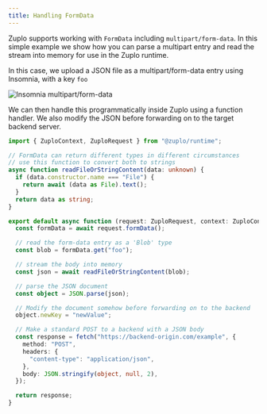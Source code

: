 ```yaml
---
title: Handling FormData
---
```


Zuplo supports working with `FormData` including `multipart/form-data`. In this simple example we show how you can parse a multipart entry and read the stream into memory for use in the Zuplo runtime.

In this case, we upload a JSON file as a multipart/form-data entry using Insomnia, with a key `foo`

![Insomnia multipart/form-data](https://cdn.zuplo.com/assets/2d372851-af24-429b-8eeb-cb880589f30d.png)

We can then handle this programmatically inside Zuplo using a function handler. We also modify the JSON before forwarding on to the target backend server.

```ts
import { ZuploContext, ZuploRequest } from "@zuplo/runtime";

// FormData can return different types in different circumstances
// use this function to convert both to strings
async function readFileOrStringContent(data: unknown) {
  if (data.constructor.name === "File") {
    return await (data as File).text();
  }
  return data as string;
}

export default async function (request: ZuploRequest, context: ZuploContext) {
  const formData = await request.formData();

  // read the form-data entry as a 'Blob' type
  const blob = formData.get("foo");

  // stream the body into memory
  const json = await readFileOrStringContent(blob);

  // parse the JSON document
  const object = JSON.parse(json);

  // Modify the document somehow before forwarding on to the backend
  object.newKey = "newValue";

  // Make a standard POST to a backend with a JSON body
  const response = fetch("https://backend-origin.com/example", {
    method: "POST",
    headers: {
      "content-type": "application/json",
    },
    body: JSON.stringify(object, null, 2),
  });

  return response;
}
```
